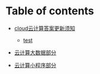 # Table of contents

* [cloud云计算答案更新须知](README.md)
  
    - [test](README.md)


* [云计算大数据部分](bigdata.md)
* [云计算小程序部分](wechat_applet.md)

